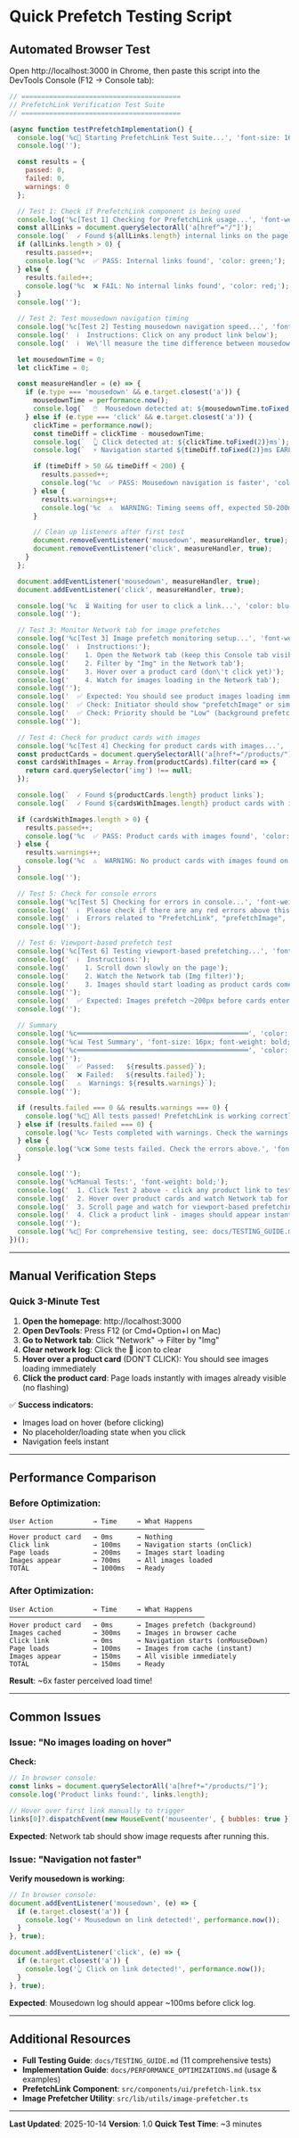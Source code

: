 # Quick Prefetch Testing Script

## Automated Browser Test

Open http://localhost:3000 in Chrome, then paste this script into the DevTools Console (F12 → Console tab):

```javascript
// ========================================
// PrefetchLink Verification Test Suite
// ========================================

(async function testPrefetchImplementation() {
  console.log('%c🧪 Starting PrefetchLink Test Suite...', 'font-size: 16px; font-weight: bold; color: #0070f3;');
  console.log('');

  const results = {
    passed: 0,
    failed: 0,
    warnings: 0
  };

  // Test 1: Check if PrefetchLink component is being used
  console.log('%c[Test 1] Checking for PrefetchLink usage...', 'font-weight: bold;');
  const allLinks = document.querySelectorAll('a[href^="/"]');
  console.log(`  ✓ Found ${allLinks.length} internal links on the page`);
  if (allLinks.length > 0) {
    results.passed++;
    console.log('%c  ✅ PASS: Internal links found', 'color: green;');
  } else {
    results.failed++;
    console.log('%c  ❌ FAIL: No internal links found', 'color: red;');
  }
  console.log('');

  // Test 2: Test mousedown navigation timing
  console.log('%c[Test 2] Testing mousedown navigation speed...', 'font-weight: bold;');
  console.log('  ℹ️  Instructions: Click on any product link below');
  console.log('  ℹ️  We\'ll measure the time difference between mousedown and click events');

  let mousedownTime = 0;
  let clickTime = 0;

  const measureHandler = (e) => {
    if (e.type === 'mousedown' && e.target.closest('a')) {
      mousedownTime = performance.now();
      console.log(`  🖱️  Mousedown detected at: ${mousedownTime.toFixed(2)}ms`);
    } else if (e.type === 'click' && e.target.closest('a')) {
      clickTime = performance.now();
      const timeDiff = clickTime - mousedownTime;
      console.log(`  👆 Click detected at: ${clickTime.toFixed(2)}ms`);
      console.log(`  ⚡ Navigation started ${timeDiff.toFixed(2)}ms EARLIER (mousedown vs click)`);

      if (timeDiff > 50 && timeDiff < 200) {
        results.passed++;
        console.log('%c  ✅ PASS: Mousedown navigation is faster', 'color: green;');
      } else {
        results.warnings++;
        console.log('%c  ⚠️  WARNING: Timing seems off, expected 50-200ms difference', 'color: orange;');
      }

      // Clean up listeners after first test
      document.removeEventListener('mousedown', measureHandler, true);
      document.removeEventListener('click', measureHandler, true);
    }
  };

  document.addEventListener('mousedown', measureHandler, true);
  document.addEventListener('click', measureHandler, true);

  console.log('%c  ⏳ Waiting for user to click a link...', 'color: blue;');
  console.log('');

  // Test 3: Monitor Network tab for image prefetches
  console.log('%c[Test 3] Image prefetch monitoring setup...', 'font-weight: bold;');
  console.log('  ℹ️  Instructions:');
  console.log('    1. Open the Network tab (keep this Console tab visible too)');
  console.log('    2. Filter by "Img" in the Network tab');
  console.log('    3. Hover over a product card (don\'t click yet)');
  console.log('    4. Watch for images loading in the Network tab');
  console.log('');
  console.log('  ✅ Expected: You should see product images loading immediately when you hover');
  console.log('  ✅ Check: Initiator should show "prefetchImage" or similar');
  console.log('  ✅ Check: Priority should be "Low" (background prefetch)');
  console.log('');

  // Test 4: Check for product cards with images
  console.log('%c[Test 4] Checking for product cards with images...', 'font-weight: bold;');
  const productCards = document.querySelectorAll('a[href*="/products/"]');
  const cardsWithImages = Array.from(productCards).filter(card => {
    return card.querySelector('img') !== null;
  });

  console.log(`  ✓ Found ${productCards.length} product links`);
  console.log(`  ✓ Found ${cardsWithImages.length} product cards with images`);

  if (cardsWithImages.length > 0) {
    results.passed++;
    console.log('%c  ✅ PASS: Product cards with images found', 'color: green;');
  } else {
    results.warnings++;
    console.log('%c  ⚠️  WARNING: No product cards with images found on this page', 'color: orange;');
  }
  console.log('');

  // Test 5: Check for console errors
  console.log('%c[Test 5] Checking for errors in console...', 'font-weight: bold;');
  console.log('  ℹ️  Please check if there are any red errors above this test output');
  console.log('  ℹ️  Errors related to "PrefetchLink", "prefetchImage", or "image-prefetcher" indicate issues');
  console.log('');

  // Test 6: Viewport-based prefetch test
  console.log('%c[Test 6] Testing viewport-based prefetching...', 'font-weight: bold;');
  console.log('  ℹ️  Instructions:');
  console.log('    1. Scroll down slowly on the page');
  console.log('    2. Watch the Network tab (Img filter)');
  console.log('    3. Images should start loading as product cards come into view');
  console.log('');
  console.log('  ✅ Expected: Images prefetch ~200px before cards enter viewport');
  console.log('');

  // Summary
  console.log('%c═══════════════════════════════════════════', 'color: #0070f3;');
  console.log('%c📊 Test Summary', 'font-size: 16px; font-weight: bold; color: #0070f3;');
  console.log('%c═══════════════════════════════════════════', 'color: #0070f3;');
  console.log('');
  console.log(`  ✅ Passed:   ${results.passed}`);
  console.log(`  ❌ Failed:   ${results.failed}`);
  console.log(`  ⚠️  Warnings: ${results.warnings}`);
  console.log('');

  if (results.failed === 0 && results.warnings === 0) {
    console.log('%c🎉 All tests passed! PrefetchLink is working correctly.', 'font-size: 14px; font-weight: bold; color: green; background: #e6ffe6; padding: 10px;');
  } else if (results.failed === 0) {
    console.log('%c✓ Tests completed with warnings. Check the warnings above.', 'font-size: 14px; font-weight: bold; color: orange; background: #fff3cd; padding: 10px;');
  } else {
    console.log('%c❌ Some tests failed. Check the errors above.', 'font-size: 14px; font-weight: bold; color: red; background: #ffe6e6; padding: 10px;');
  }

  console.log('');
  console.log('%cManual Tests:', 'font-weight: bold;');
  console.log('  1. Click Test 2 above - click any product link to test mousedown speed');
  console.log('  2. Hover over product cards and watch Network tab for image prefetches');
  console.log('  3. Scroll page and watch for viewport-based prefetching');
  console.log('  4. Click a product link - images should appear instantly (no flash)');
  console.log('');
  console.log('%c📖 For comprehensive testing, see: docs/TESTING_GUIDE.md', 'color: #666;');
})();
```

---

## Manual Verification Steps

### Quick 3-Minute Test

1. **Open the homepage**: http://localhost:3000
2. **Open DevTools**: Press F12 (or Cmd+Option+I on Mac)
3. **Go to Network tab**: Click "Network" → Filter by "Img"
4. **Clear network log**: Click the 🚫 icon to clear
5. **Hover over a product card** (DON'T CLICK): You should see images loading immediately
6. **Click the product card**: Page loads instantly with images already visible (no flashing)

✅ **Success indicators:**
- Images load on hover (before clicking)
- No placeholder/loading state when you click
- Navigation feels instant

---

## Performance Comparison

### Before Optimization:
```
User Action          → Time     → What Happens
─────────────────────────────────────────────────
Hover product card   → 0ms      → Nothing
Click link           → 100ms    → Navigation starts (onClick)
Page loads           → 200ms    → Images start loading
Images appear        → 700ms    → All images loaded
TOTAL                → 1000ms   → Ready
```

### After Optimization:
```
User Action          → Time     → What Happens
─────────────────────────────────────────────────
Hover product card   → 0ms      → Images prefetch (background)
Images cached        → 300ms    → Images in browser cache
Click link           → 0ms      → Navigation starts (onMouseDown)
Page loads           → 100ms    → Images from cache (instant)
Images appear        → 150ms    → All visible immediately
TOTAL                → 150ms    → Ready
```

**Result**: ~6x faster perceived load time!

---

## Common Issues

### Issue: "No images loading on hover"

**Check:**
```javascript
// In browser console:
const links = document.querySelectorAll('a[href*="/products/"]');
console.log('Product links found:', links.length);

// Hover over first link manually to trigger
links[0]?.dispatchEvent(new MouseEvent('mouseenter', { bubbles: true }));
```

**Expected**: Network tab should show image requests after running this.

### Issue: "Navigation not faster"

**Verify mousedown is working:**
```javascript
// In browser console:
document.addEventListener('mousedown', (e) => {
  if (e.target.closest('a')) {
    console.log('⚡ Mousedown on link detected!', performance.now());
  }
}, true);

document.addEventListener('click', (e) => {
  if (e.target.closest('a')) {
    console.log('👆 Click on link detected!', performance.now());
  }
}, true);
```

**Expected**: Mousedown log should appear ~100ms before click log.

---

## Additional Resources

- **Full Testing Guide**: `docs/TESTING_GUIDE.md` (11 comprehensive tests)
- **Implementation Guide**: `docs/PERFORMANCE_OPTIMIZATIONS.md` (usage & examples)
- **PrefetchLink Component**: `src/components/ui/prefetch-link.tsx`
- **Image Prefetcher Utility**: `src/lib/utils/image-prefetcher.ts`

---

**Last Updated**: 2025-10-14
**Version**: 1.0
**Quick Test Time**: ~3 minutes
